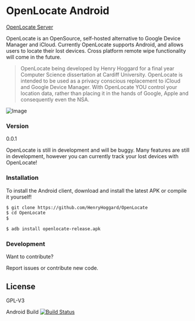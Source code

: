 # OpenLocate Android

[OpenLocate Server](https://github.com/henryhoggard/openlocate-server)

OpenLocate is an OpenSource, self-hosted alternative to Google Device Manager and iCloud. Currently OpenLocate  supports Android, and allows users to locate their lost devices. Cross platform remote wipe functionality will come in the future.

> OpenLocate being developed by Henry Hoggard 
> for a final year Computer Science dissertation
> at Cardiff University.
> OpenLocate is intended to be used as a privacy conscious replacement 
> to iCloud and Google Device Manager. With OpenLocate YOU control your location data,
> rather than placing it in the hands of Google, Apple and consequently even the NSA.


![Image](https://i.imgur.com/IHeCAgL.png)

### Version
0.0.1

OpenLocate is still in development and will be buggy. Many features are still in development, however you can currently track your lost devices with OpenLocate!


### Installation

To install the Android client, download and install the latest APK or compile it yourself!


```sh
$ git clone https://github.com/HenryHoggard/OpenLocate
$ cd OpenLocate
$ 
```
```sh
$ adb install openlocate-release.apk
```


### Development

Want to contribute? 

Report issues or contribute new code.


License
----

GPL-V3

Android Build
[![Build Status](https://travis-ci.org/HenryHoggard/OpenLocate.svg?branch=master)](https://travis-ci.org/HenryHoggard/OpenLocate)


